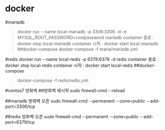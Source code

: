 # docker

#mariadb
>docker run --name local-mariadb -p 3306:3306 -d -e MYSQL_ROOT_PASSWORD=rootpassword  mariadb
>container 종료 : docker stop local-mariadb
>container 시작 : docker start local-mariadb
##docker-compose
>docker-compose -f maria/mariadb.yml

#redis
docker run --name local-redis -p 6379:6379 -d redis
container 종료 : docker stop local-redis
container 시작 : docker start local-redis
##docker-compose
>docker-compose -f redis/redis.yml

#centos7 방화벽
##방화벽 재시작
sudo firewall-cmd --reload

##mariadb 방화벽 오픈
sudo firewall-cmd --permanent --zone=public --add-port=3306/tcp

##redis 방화벽 오픈
sudo firewall-cmd --permanent --zone=public --add-port=6379/tcp

